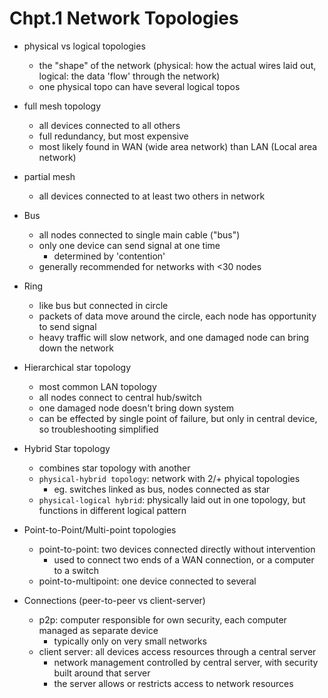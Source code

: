 # Chpt.1 Network Topologies
- physical vs logical topologies
    - the "shape" of the network (physical: how the actual wires laid out, logical: the data 'flow' through the network)
    - one physical topo can have several logical topos

- full mesh topology
    - all devices connected to all others
    - full redundancy, but most expensive
    - most likely found in WAN (wide area network) than LAN (Local area network)

- partial mesh
    - all devices connected to at least two others in network

- Bus
    - all nodes connected to single main cable ("bus")
    - only one device can send signal at one time
        - determined by 'contention'
    - generally recommended for networks with <30 nodes
- Ring
    - like bus but connected in circle
    - packets of data move around the circle, each node has opportunity to send signal 
    - heavy traffic will slow network, and one damaged node can bring down the network

- Hierarchical star topology
    - most common LAN topology
    - all nodes connect to central hub/switch
    - one damaged node doesn't bring down system
    - can be effected by single point of failure, but only in central device, so troubleshooting simplified

- Hybrid Star topology
    - combines star topology with another
    - `physical-hybrid topology`: network with 2/+ phyical topologies
        - eg. switches linked as bus, nodes connected as star 
    - `physical-logical hybrid`: physically laid out in one topology, but functions in different logical pattern

- Point-to-Point/Multi-point topologies
    - point-to-point: two devices connected directly without intervention
        - used to connect two ends of a WAN connection, or a computer to a switch
    - point-to-multipoint: one device connected to several

- Connections (peer-to-peer vs client-server)
    - p2p: computer responsible for own security, each computer managed as separate device
        - typically only on very small networks
    - client server: all devices access resources through a central server
        - network management controlled by central server, with security built around that server
        - the server allows or restricts access to network resources